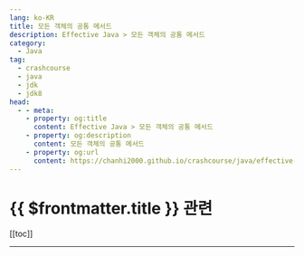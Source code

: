 ```yaml
---
lang: ko-KR
title: 모든 객체의 공통 메서드
description: Effective Java > 모든 객체의 공통 메서드
category: 
  - Java
tag: 
  - crashcourse
  - java
  - jdk
  - jdk8
head:
  - - meta:
    - property: og:title
      content: Effective Java > 모든 객체의 공통 메서드
    - property: og:description
      content: 모든 객체의 공통 메서드
    - property: og:url
      content: https://chanhi2000.github.io/crashcourse/java/effective-java/02-methods-common-to-all-objects.html
---
```


# {{ $frontmatter.title }} 관련

[[toc]]

---

<!-- https://yangbongsoo.gitbook.io/study/java-effective-java/methods_common_to_all_objects -->